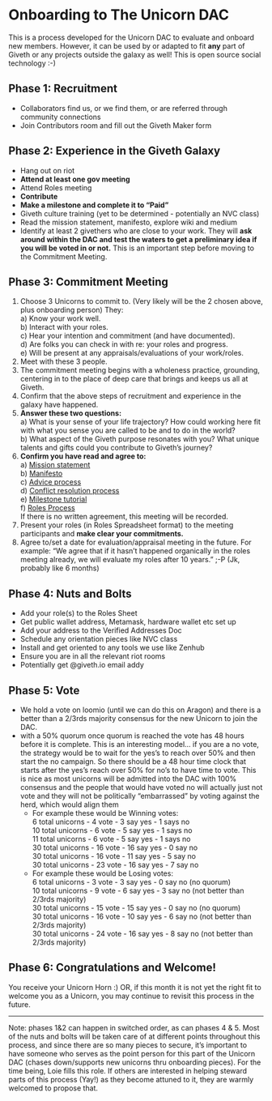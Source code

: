 # **Onboarding to The Unicorn DAC**

This is a process developed for the Unicorn DAC to evaluate and onboard new members. However, it can be used by or adapted to fit **any** part of Giveth or any projects outside the galaxy as well! This is open source social technology :-)  

## Phase 1: Recruitment
- Collaborators find us, or we find them, or are referred through community connections
- Join Contributors room and fill out the Giveth Maker form

## Phase 2: Experience in the Giveth Galaxy
- Hang out on riot
- **Attend at least one gov meeting**
- Attend Roles meeting
- **Contribute**
- **Make a milestone and complete it to “Paid”**
- Giveth culture training (yet to be determined - potentially an NVC class)
- Read the mission statement, manifesto, explore wiki and medium
- Identify at least 2 givethers who are close to your work. They will **ask around within the DAC and test the waters to get a preliminary idea if you will be voted in or not.** This is an important step before moving to the Commitment Meeting. 

## Phase 3: Commitment Meeting
1. Choose 3 Unicorns to commit to. (Very likely will be the 2 chosen above, plus onboarding person) They: <br>
a) Know your work well. <br>
b) Interact with your roles. <br>
c) Hear your intention and commitment (and have documented). <br>
d) Are folks you can check in with re: your roles and progress. <br>
e) Will be present at any appraisals/evaluations of your work/roles. <br>
2. Meet with these 3 people. 
3. The commitment meeting begins with a wholeness practice, grounding, centering in to the place of deep care that brings and keeps us all at Giveth.
4. Confirm that the above steps of recruitment and experience in the galaxy have happened. 
5. **Answer these two questions:** <br>
a) What is your sense of your life trajectory? How could working here fit with what you sense you are called to be and to do in the world? <br>
b) What aspect of the Giveth purpose resonates with you? What unique talents and gifts could you contribute to Giveth’s journey? <br>
6. **Confirm you have read and agree to:** <br>
a) [Mission statement](https://docs.google.com/document/d/1NbdshyZEATW0N7C5_lYIozodvwe8F7pPn5SZfDOKG1Q/edit?usp=sharing) <br>
b) [Manifesto](https://medium.com/giveth/giveth-masterpiece-manifesto-19649c57c6aa) <br>
c) [Advice process](https://wiki.giveth.io/policy/advice-process/) <br>
d) [Conflict resolution process](https://wiki.giveth.io/policy/conflict-res/) <br>
e) [Milestone tutorial](https://wiki.giveth.io/tutorials/milestones/) <br>
f) [Roles Process](https://wiki.giveth.io/policy/roles/) <br>
	If there is no written agreement, this meeting will be recorded.
7. Present your roles (in Roles Spreadsheet format) to the meeting participants and **make clear your commitments.**
8. Agree to/set a date for evaluation/appraisal meeting in the future. For example: “We agree that if it hasn’t happened organically in the roles meeting already, we will evaluate my roles after 10 years.” ;-P (Jk, probably like 6 months)

## Phase 4:  Nuts and Bolts
- Add your role(s) to the Roles Sheet
- Get public wallet address, Metamask, hardware wallet etc set up
- Add your address to the Verified Addresses Doc
- Schedule any orientation pieces like NVC class
- Install and get oriented to any tools we use like Zenhub
- Ensure you are in all the relevant riot rooms
- Potentially get @giveth.io email addy

## Phase 5: Vote
- We hold a vote on loomio (until we can do this on Aragon) and there is a better than a 2/3rds majority consensus for the new Unicorn to join the DAC.
 - with a 50% quorum once quorum is reached the vote has 48 hours before it is complete.
This is an interesting model… if you are a no vote, the strategy would be to wait for the yes’s to reach over 50% and then start the no campaign. So there should be a 48 hour time clock that starts after the yes’s reach over 50% for no’s to have time to vote. 
This is nice as most unicorns will be admitted into the DAC with 100% consensus and the people that would have voted no will actually just not vote and they will not be politically “embarrassed” by voting against the herd, which would align them  <br>
    - For example these would be Winning votes: <br>
      6 total unicorns - 4 vote - 3 say yes - 1 says no <br>
      10 total unicorns - 6 vote - 5 say yes - 1 says no <br>
      11 total unicorns - 6 vote - 5 say yes - 1 says no <br>
      30 total unicorns - 16 vote - 16 say yes - 0 say no <br>
      30 total unicorns - 16 vote - 11 say yes - 5 say no <br>
      30 total unicorns - 23 vote - 16 say yes - 7 say no <br>
    - For example these would be Losing votes: <br>
      6 total unicorns - 3 vote - 3 say yes - 0 say no (no quorum) <br> 
      10 total unicorns - 9 vote - 6 say yes - 3 say no (not better than 2/3rds majority) <br>
      30 total unicorns - 15 vote - 15 say yes - 0 say no (no quorum) <br>
      30 total unicorns - 16 vote - 10 say yes - 6 say no (not better than 2/3rds majority) <br>
      30 total unicorns - 24 vote - 16 say yes - 8 say no (not better than 2/3rds majority) <br>

## Phase 6: Congratulations and Welcome! 
You receive your Unicorn Horn :) OR,  if this month it is not yet the right fit to welcome you as a Unicorn, you may continue to revisit this process in the future. 


---------

Note: phases 1&2 can happen in switched order, as can phases 4 & 5. Most of the nuts and bolts will be taken care of at different points throughout this process, and since there are so many pieces to secure, it’s important to have someone who serves as the point person for this part of the Unicorn DAC (chases down/supports new unicorns thru onboarding pieces). For the time being, Loie fills this role. If others are interested in helping steward parts of this process (Yay!) as they become attuned to it, they are warmly welcomed to propose that. 
